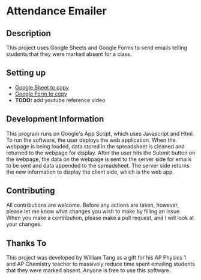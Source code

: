 # Attendance Emailer
## Description
This project uses Google Sheets and Google Forms to send emails telling students that they were marked absent for a class. 

## Setting up
- [Google Sheet to copy](https://docs.google.com/spreadsheets/d/1DeQIiDuARJ-xWsqOQHVprYn9PcHL9GPKT5t3831ABv8/edit?usp=sharing)
- [Google Form to copy](https://docs.google.com/forms/d/1zTRMiGvXKfEUuy783Rc459o5Q65cQXbc0oVfHeJXxZE/edit?usp=sharing)
- **TODO:** add youtube reference video

## Development Information
This program runs on Google's App Script, which uses Javascript and Html. To run the software, the user deploys the web application. When the webpage is being loaded, data stored in the spreadsheet is cleaned and returned to the webpage for display. After the user hits the Submit button on the webpage, the data on the webpage is sent to the server side for emails to be sent and data appended to the spreadsheet. The server side returns the new information to display the client side, which is the web app.

## Contributing
All contributions are welcome. Before any actions are taken, however, please let me know what changes you wish to make by filling an Issue. When you make a contribution, please make a pull request, and I will look at your changes.

## Thanks To
This project was developed by William Tang as a gift for his AP Physics 1 and AP Chemistry teacher to massively reduce time spent emailing students that they were marked absent. Anyone is free to use this software. 
